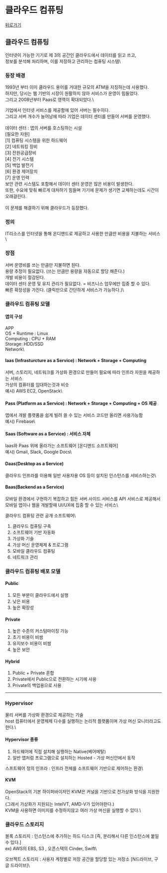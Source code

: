# 클라우드 컴퓨팅

[뒤로가기](./)

## 클라우드 컴퓨팅

인터넷이 가능한 기기로 제 3의 공간인 클라우드에서 데이터를 읽고 쓰고,\
정보를 분석해 처리하며, 이를 저장하고 관리하는 컴퓨팅 시스템\


### 등장 배경

1993년 부터 이미 클라우드 용어를 거대한 규모의 ATM을 지칭하는데 사용했다.\
하지만, 당시는 웹 기반의 시장이 원활하지 않아 서비스가 운영이 힘들었다.\
그리고 2008년부터 Paas로 영역이 확대되었다.\


기업에서 인터넷 서비스를 제공함에 있어 서버는 필수이다.\
그리고 서버 개수가 늘어남에 따라 기업은 데이터 센터를 만들어 서버를 운영했다.\
\
데이터 센터 : 앱의 서버를 호스팅하는 시설\
\[필요한 자원]\
\[1] 컴퓨팅 시스템을 위한 하드웨어\
\[2] 네트워킹 장비\
\[3] 전원공급장비\
\[4] 전기 시스템\
\[5] 백업 발전기\
\[6] 환경 제어장치\
\[7] 운영 인력\
보안 관련 시스템도 포함해서 데이터 센터 운영은 많은 비용이 발생한다.\
또한, 수요에 맞춰 빠르게 대처하기 힘들며 기기에 문제가 생기면 교체하는데도 시간이 오래걸린다.\
\
이 문제를 해결하기 위해 클라우드가 등장했다.

### 정의

IT리소스를 인터넷을 통해 온디맨드로 제공하고 사용한 만큼만 비용을 지불하는 서비스\


### 장점

서버 운영비를 쓰는 만큼만 지불하면 된다.\
용량 추정이 필요없다. (쓰는 만큼만 용량을 자동으로 할당 해준다.)\
개발 비용이 절감된다.\
데이터 센터 운영 및 유지 관리가 필요없다. = 비즈니스 업무에만 집중 할 수 있다.\
빠른 확장성을 가진다. (클릭만으로 간단하게 서비스가 가능하다.)\


### 클라우드 컴퓨팅 모델

#### 앱의 구성

APP\
OS + Runtime : Linux\
Computing : CPU + RAM\
Storage: HDD/SSD\
Network\


#### Iaas (Infrasturcture as a Service) : Network + Storage + Computing

서버, 스토리지, 네트워크를 가상화 환경으로 만들어 필요에 따라 인프라 자원을 제공하는 서비스\
가상의 컴퓨터를 임대하는것과 비슷\
예시) AWS EC2, OpenStack\


#### Pass (Platform as a Service) : Network + Storage + Computing + OS 제공

앱에서 개발 플랫폼을 쉽게 빌려 쓸 수 있는 서비스 코드만 올리면 사용가능함\
예시) Firebase\


#### Saas (Software as a Service) : 서비스 자체

Iaas와 Paas 위에 올라가는 소프트웨어 \[온디맨드 소프트웨어]\
예시) Gmail, Slack, Google Docs\


#### Daas(Desktop as a Service)

클라우드 인프라를 이용해 일반 사용자용 OS 등이 설치된 인스턴스를 서비스하는것\


#### Baas(Backend as a Service)

모바일 환경에서 구현하기 복잡하고 힘든 서버 사이드 서비스를 API 서비스로 제공해서\
모바일 앱이나 웹을 개발할때 UI/UX에 집중 할 수 있는 서비스\


클라우드 컴퓨팅 관련 공개 소프트웨어\


1. 클라우드 컴퓨팅 구축
2. 소프트웨어 기반 자동화
3. 가상화 기술
4. 가상 머신 운영체제 & 프로그램
5. 모바일 클라우드 컴퓨팅
6. 네트워크 관리

### 클라우드 컴퓨팅 배포 모델 

#### Public

1. 모든 부분이 클라우드에서 실행
2. 낮은 비용
3. 높은 확장성

#### Private

1. 높은 수준의 커스텀마이징 가능
2. 초기 비용이 비쌈
3. 유지보수 비용이 비쌈
4. 높은 보안

#### Hybrid

1. Public + Private 혼합
2. Private에서 Public으로 전환하는 시기에 사용
3. Private의 백업용으로 사용

***

### Hypervisor

물리 서버를 가상화 환경으로 제공하는 기술\
host 컴퓨터에서 운영체제 다수를 실행하는 논리적 플랫폼이며 가상 머신 모니터라고도 한다.\


#### Hypervisor 종류

1. 하드웨어에 직접 설치해 실행하는 Native(베어메탈)
2. 일반 앱처럼 프로그램으로 설치하는 Hosted - 가상 머신안에서 동작

스프트웨어 정의 인프라 : 인프라 전체를 소프트웨어 기반으로 제어하는 환경\


#### KVM

OpenStack의 기본 하이퍼바이저인 KVM은 커널을 기반으로 전가상화 방식을 지원한다.\
(그래서 가상화가 지원되는 IntelVT, AMD-V가 있어야한다.)\
KVM을 사용하면 이미지를 수정하지않고 여러 가상 머신을 실행할 수 있다.\


### 클라우드 스토리지

블록 스토리지 : 인스턴스에 추가하는 하드 디스크 \[즉, 분리해서 다른 인스턴스에 붙일 수 있다.]\
ex) AWS의 EBS, S3 , 오픈스택의 Cinder, Swift\


오브젝트 스토리지 : 사용자 계정별로 저장 공간을 할당할 있는 저장소 \[N드라이브, 구글 드라이브]\
